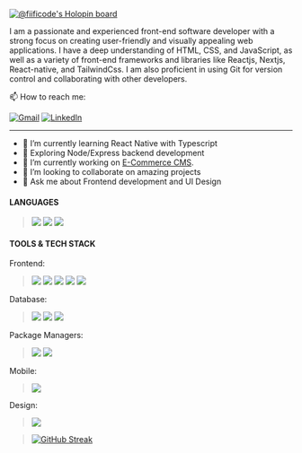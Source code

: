 [![@fiificode's Holopin board](https://holopin.me/fiificode)](https://holopin.io/@fiificode)

I am a passionate and experienced front-end software developer with a strong focus on creating user-friendly and visually appealing web applications. I have a deep understanding of HTML, CSS, and JavaScript, as well as a variety of front-end frameworks and libraries like Reactjs, Nextjs, React-native, and TailwindCss. I am also proficient in using Git for version control and collaborating with other developers.

📫 How to reach me: 

[![Gmail](https://img.shields.io/badge/-GMAIL-D14836?style=for-the-badge&logo=gmail&logoColor=white)](mailto:fiificode@gmail.com)
[![LinkedIn](https://img.shields.io/badge/-LINKEDIN-0077B5?style=for-the-badge&logo=linkedin&logoColor=white)](https://www.linkedin.com/in/franklin-mensah-774191225/)


---
- 📝 I’m currently learning React Native with Typescript
- 🔦 Exploring Node/Express backend development 
- 🔭  I’m currently working on [E-Commerce CMS](https://auto-covr.vercel.app/).
- 👯  I’m looking to collaborate on amazing projects
- 💬  Ask me about Frontend development and UI Design  

#### LANGUAGES
> ![](https://img.shields.io/badge/-Javascript-F7DF1E?style=for-the-badge&logo=javascript&logoColor=white)
> ![](https://img.shields.io/badge/-Typescript-3178C6?style=for-the-badge&logo=typescript&logoColor=white)
  ![](https://img.shields.io/badge/-Python-0175C2?style=for-the-badge&logo=python&logoColor=white)


  #### TOOLS & TECH STACK
  
  Frontend:
 > ![](https://img.shields.io/badge/-ReactJS-61DAFB?style=for-the-badge&logo=React&logoColor=white)
   ![](https://img.shields.io/badge/-NextJS-61DAFB?style=for-the-badge&logo=NextJs&logoColor=white)
   ![](https://img.shields.io/badge/-ReactQuery-764ABC?style=for-the-badge&logo=ReactQuery&logoColor=white)
   ![](https://img.shields.io/badge/-Material_UI-0081CB?style=for-the-badge&logo=materialui&logoColor=white)
   ![](https://img.shields.io/badge/-Tailwind_CSS-38B2AC?style=for-the-badge&logo=tailwindcss&logoColor=white)
  
   Database:
 > ![](https://img.shields.io/badge/-MongoDB-47A248?style=for-the-badge&logo=MongoDB&logoColor=white)
   ![](https://img.shields.io/badge/-MySQL-4479A1?style=for-the-badge&logo=MySQL&logoColor=white)
   ![](https://img.shields.io/badge/-Firebase-F7DF1E?style=for-the-badge&logo=Firebase&logoColor=white)
   
   Package Managers:
 > ![](https://img.shields.io/badge/-NPM-CB3837?style=for-the-badge&logo=NPM&logoColor=white)
   ![](https://img.shields.io/badge/-Yarn-2C8EBB?style=for-the-badge&logo=yarn&logoColor=white)
   
   Mobile:
 > ![](https://img.shields.io/badge/-ReactNative-02569B?style=for-the-badge&logo=reactnative&logoColor=white)
  
   Design:
 > ![](https://img.shields.io/badge/-Figma-F24E1E?style=for-the-badge&logo=figma&logoColor=white)

> [![GitHub Streak](https://github-readme-streak-stats.herokuapp.com?user=fiificode&theme=react&hide_border=true&ring=DD2727&stroke=DDC3C2)](https://git.io/streak-stats)

<!---
fiificode/fiificode is a ✨ special ✨ repository because its `README.md` (this file) appears on your GitHub profile.
You can click the Preview link to take a look at your changes.
--->
